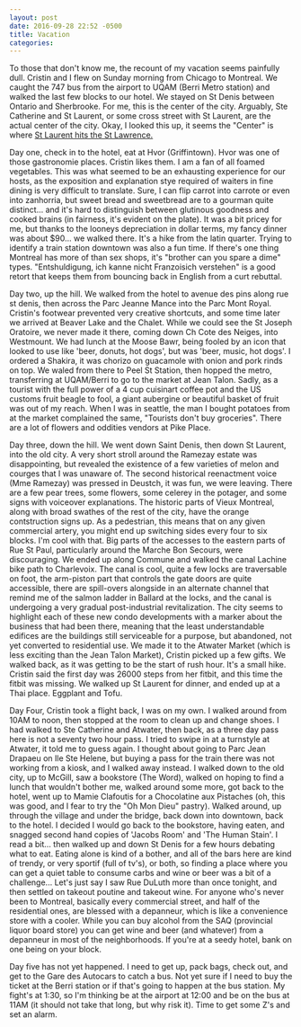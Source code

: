```yaml
---
layout: post
date: 2016-09-28 22:52 -0500
title: Vacation
categories: 
---
```

To those that don't know me, the recount of my vacation seems painfully dull. Cristin and I flew on Sunday morning from Chicago to Montreal. We caught the 747 bus from the airport to UQAM (Berri Metro station) and walked the last few blocks to our hotel. We stayed on St Denis between Ontario and Sherbrooke. For me, this is the center of the city. Arguably, Ste Catherine and St Laurent, or some cross street with St Laurent, are the actual center of the city. Okay, I looked this up, it seems the "Center" is where [St Laurent hits the St Lawrence.](https://en.wikipedia.org/wiki/Transportation_in_Montreal#Street_grid_system)

Day one, check in to the hotel, eat at Hvor (Griffintown). Hvor was one of those gastronomie places. Cristin likes them. I am a fan of all foamed vegetables. This was what seemed to be an exhausting experience for our hosts, as the exposition and explanation stye required of waiters in fine dining is very difficult to translate. Sure, I can flip carrot into carrote or even into zanhorria, but sweet bread and sweetbread are to a gourman quite distinct... and it's hard to distinguish between glutinous goodness and cooked brains (in fairness, it's evident on the plate). It was a bit pricey for me, but thanks to the looneys depreciation in dollar terms, my fancy dinner was about $90... we walked there. It's a hike from the latin quarter. Trying to identify a train station downtown was also a fun time. If there's one thing Montreal has more of than sex shops, it's "brother can you spare a dime" types. "Entshuldigung, ich kanne nicht Franzoisich verstehen" is a good retort that keeps them from bouncing back in English from a curt rebuttal. 

Day two, up the hill. We walked from the hotel to avenue des pins along rue st denis, then across the Parc Jeanne Mance into the Parc Mont Royal. Cristin's footwear prevented very creative shortcuts, and some time later we arrived at Beaver Lake and the Chalet. While we could see the St Joseph Oratoire, we never made it there, coming down Ch Cote des Neiges, into Westmount. We had lunch at the Moose Bawr, being fooled by an icon that looked to use like 'beer, donuts, hot dogs', but was 'beer, music, hot dogs'. I ordered a Shakira, it was chorizo on guacamole with onion and pork rinds on top. We waled from there to Peel St Station, then hopped the metro, transferring at UQAM/Berri to go to the market at Jean Talon. Sadly, as a tourist with the full power of a 4 cup cuisinart coffee pot and the US customs fruit beagle to fool, a giant aubergine or beautiful basket of fruit was out of my reach. When I was in seattle, the man I bought potatoes from at the market complained the same, "Tourists don't buy groceries". There are a lot of flowers and oddities vendors at Pike Place.

Day three, down the hill. We went down Saint Denis, then down St Laurent, into the old city. A very short stroll around the Ramezay estate was disappointing, but revealed the existence of a few varieties of melon and courges that I was unaware of. The second historical reenactment voice (Mme Ramezay) was pressed in Deustch, it was fun, we were leaving. There are a few pear trees, some flowers, some celerey in the potager, and some signs with voiceover explanations. The historic parts of Vieux Montreal, along with broad swathes of the rest of the city, have the orange contstruction signs up. As a pedestrian, this means that on any given commercial artery, you might end up switching sides every four to six blocks. I'm cool with that. Big parts of the accesses to the eastern parts of Rue St Paul, particularly around the Marche Bon Secours, were discouraging. We ended up along Commune and walked the canal Lachine bike path to Charlevoix. The canal is cool, quite a few locks are traversable on foot, the arm-piston part that controls the gate doors are quite accessible, there are spill-overs alongside in an alternate channel that remind me of the salmon ladder in Ballard at the locks, and the canal is undergoing a very gradual post-industrial revitalization. The city seems to highlight each of these new condo developments with a marker about the business that had been there, meaning that the least understandable edifices are the buildings still serviceable for a purpose, but abandoned, not yet converted to residential use. We made it to the Atwater Market (which is less exciting than the Jean Talon Market), Cristin picked up a few gifts. We walked back, as it was getting to be the start of rush hour. It's a small hike. Cristin said the first day was 26000 steps from her fitbit, and this time the fitbit was missing. We walked up St Laurent for dinner, and ended up at a Thai place. Eggplant and Tofu.

Day Four, Cristin took a flight back, I was on my own. I walked around from 10AM to noon, then stopped at the room to clean up and change shoes. I had walked to Ste Catherine and Atwater, then back, as a three day pass here is not a seventy two hour pass. I tried to swipe in at a turnstyle at Atwater, it told me to guess again. I thought about going to Parc Jean Drapaeu on Ile Ste Helene, but buying a pass for the train there was not working from a kiosk, and I walked away instead. I walked down to the old city, up to McGill, saw a bookstore (The Word), walked on hoping to find a lunch that wouldn't bother me, walked around some more, got back to the hotel, went up to Mamie Clafoutis for a Chocolatine aux Pistaches (oh, this was good, and I fear to try the "Oh Mon Dieu" pastry). Walked around, up through the village and under the bridge, back down into downtown, back to the hotel. I decided I would go back to the bookstore, having eaten, and snagged second hand copies of 'Jacobs Room' and 'The Human Stain'. I read a bit... then walked up and down St Denis for a few hours debating what to eat. Eating alone is kind of a bother, and all of the bars here are kind of trendy, or very sportif (full of tv's), or both, so finding a place where you can get a quiet table to consume carbs and wine or beer was a bit of a challenge... Let's just say I saw Rue DuLuth more than once tonight, and then settled on takeout poutine and takeout wine. For anyone who's never been to Montreal, basically every commercial street, and half of the residential ones, are blessed with a depanneur, which is like a convenience store with a cooler. While you can buy alcohol from the SAQ (provincial liquor board store) you can get wine and beer (and whatever) from a depanneur in most of the neighborhoods. If you're at a seedy hotel, bank on one being on your block.

Day five has not yet happened. I need to get up, pack bags, check out, and get to the Gare des Autocars to catch a bus. Not yet sure if I need to buy the ticket at the Berri station or if that's going to happen at the bus station. My fight's at 1:30, so I'm thinking be at the airport at 12:00 and be on the bus at 11AM (it should not take that long, but why risk it). Time to get some Z's and set an alarm. 